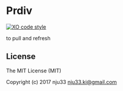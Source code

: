 <h1>Prdiv</h1>

[![XO code style](https://img.shields.io/badge/code_style-XO-5ed9c7.svg)](https://github.com/sindresorhus/xo)

to pull and refresh

## License

The MIT License (MIT)

Copyright (c) 2017 nju33 <nju33.ki@gmail.com>
